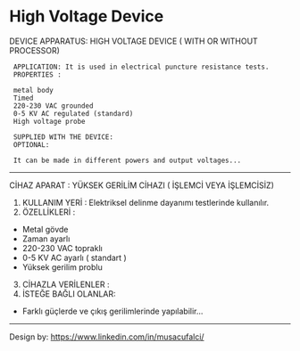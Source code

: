 # High Voltage Device

DEVICE APPARATUS: HIGH VOLTAGE DEVICE ( WITH OR WITHOUT PROCESSOR)

     APPLICATION: It is used in electrical puncture resistance tests.
     PROPERTIES :

     metal body
     Timed
     220-230 VAC grounded
     0-5 KV AC regulated (standard)
     High voltage probe

     SUPPLIED WITH THE DEVICE:
     OPTIONAL:

     It can be made in different powers and output voltages...

____________________________________________________________________________________________________________________________________________________________________     

CİHAZ APARAT :  YÜKSEK GERİLİM CİHAZI ( İŞLEMCİ VEYA İŞLEMCİSİZ)

1) KULLANIM YERİ : Elektriksel delinme dayanımı testlerinde kullanılır. 
2) ÖZELLİKLERİ : 
- Metal gövde 
- Zaman ayarlı 
- 220-230 VAC topraklı 
- 0-5 KV AC ayarlı ( standart ) 
- Yüksek gerilim problu 
3) CİHAZLA VERİLENLER : 
4) İSTEĞE BAĞLI OLANLAR:

- Farklı güçlerde ve çıkış gerilimlerinde yapılabilir...

____________________________________________________________________________________________________________________________________________________________________


Design by: https://www.linkedin.com/in/musacufalci/
